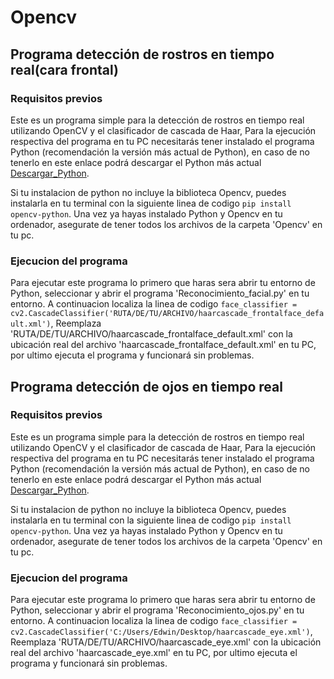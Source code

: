 # Opencv

## Programa detección de rostros en tiempo real(cara frontal)

### Requisitos previos

Este es un programa simple para la detección de rostros en tiempo real utilizando OpenCV y el clasificador de cascada de Haar, Para la ejecución respectiva del programa en tu PC necesitarás tener instalado el programa Python (recomendación la versión más actual de Python), en caso de no tenerlo en este enlace podrá descargar el Python más actual [Descargar_Python](https://www.python.org/).

Si tu instalacion de python no incluye la biblioteca Opencv, puedes instalarla en tu terminal con la siguiente linea de codigo `pip install opencv-python`. Una vez ya hayas instalado Python y Opencv en tu ordenador, asegurate de tener todos los archivos de la carpeta 'Opencv' en tu pc.

### Ejecucion del programa

Para ejecutar este programa lo primero que haras sera abrir tu entorno de Python, seleccionar y abrir el programa 'Reconocimiento_facial.py' en tu entorno. A continuacion localiza la linea de codigo `face_classifier = cv2.CascadeClassifier('RUTA/DE/TU/ARCHIVO/haarcascade_frontalface_default.xml')`, Reemplaza 'RUTA/DE/TU/ARCHIVO/haarcascade_frontalface_default.xml' con la ubicación real del archivo 'haarcascade_frontalface_default.xml' en tu PC, por ultimo ejecuta el programa y funcionará sin problemas.

## Programa detección de ojos en tiempo real

### Requisitos previos

Este es un programa simple para la detección de rostros en tiempo real utilizando OpenCV y el clasificador de cascada de Haar, Para la ejecución respectiva del programa en tu PC necesitarás tener instalado el programa Python (recomendación la versión más actual de Python), en caso de no tenerlo en este enlace podrá descargar el Python más actual [Descargar_Python](https://www.python.org/).

Si tu instalacion de python no incluye la biblioteca Opencv, puedes instalarla en tu terminal con la siguiente linea de codigo `pip install opencv-python`. Una vez ya hayas instalado Python y Opencv en tu ordenador, asegurate de tener todos los archivos de la carpeta 'Opencv' en tu pc.

### Ejecucion del programa

Para ejecutar este programa lo primero que haras sera abrir tu entorno de Python, seleccionar y abrir el programa 'Reconocimiento_ojos.py' en tu entorno. A continuacion localiza la linea de codigo `face_classifier = cv2.CascadeClassifier('C:/Users/Edwin/Desktop/haarcascade_eye.xml')`, Reemplaza 'RUTA/DE/TU/ARCHIVO/haarcascade_eye.xml' con la ubicación real del archivo 'haarcascade_eye.xml' en tu PC, por ultimo ejecuta el programa y funcionará sin problemas.
